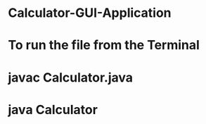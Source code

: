 # Calculator-GUI-Application
# To run the file from the Terminal
# javac Calculator.java
# java Calculator
